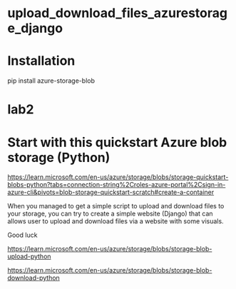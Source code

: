 # upload_download_files_azurestorage_django

# Installation
  pip install azure-storage-blob

# lab2
# Start with this quickstart Azure blob storage (Python)
https://learn.microsoft.com/en-us/azure/storage/blobs/storage-quickstart-blobs-python?tabs=connection-string%2Croles-azure-portal%2Csign-in-azure-cli&pivots=blob-storage-quickstart-scratch#create-a-container
 
When you managed to get a simple script to upload and download files to your storage, you can try to create a simple website (Django) that can allows user to upload and download files via a website with some visuals. 
 
Good luck 

https://learn.microsoft.com/en-us/azure/storage/blobs/storage-blob-upload-python


https://learn.microsoft.com/en-us/azure/storage/blobs/storage-blob-download-python
